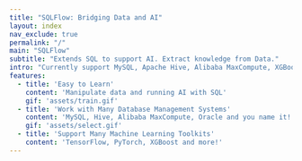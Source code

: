 ```yaml
---
title: "SQLFlow: Bridging Data and AI"
layout: index
nav_exclude: true
permalink: "/"
main: "SQLFlow"
subtitle: "Extends SQL to support AI. Extract knowledge from Data."
intro: "Currently support MySQL, Apache Hive, Alibaba MaxCompute, XGBoost and TensorFlow. Expanding to PyTorch"
features: 
  - title: 'Easy to Learn'
    content: 'Manipulate data and running AI with SQL'
    gif: 'assets/train.gif'
  - title: 'Work with Many Database Management Systems'
    content: 'MySQL, Hive, Alibaba MaxCompute, Oracle and you name it!'
    gif: 'assets/select.gif'
  - title: 'Support Many Machine Learning Toolkits'
    content: 'TensorFlow, PyTorch, XGBoost and more!'
---
```

